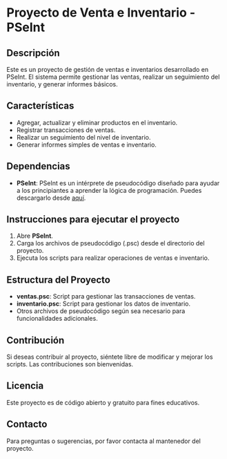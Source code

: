 # Proyecto de Venta e Inventario - PSeInt

## Descripción
Este es un proyecto de gestión de ventas e inventarios desarrollado en PSeInt. El sistema permite gestionar las ventas, realizar un seguimiento del inventario, y generar informes básicos.

## Características
- Agregar, actualizar y eliminar productos en el inventario.
- Registrar transacciones de ventas.
- Realizar un seguimiento del nivel de inventario.
- Generar informes simples de ventas e inventario.

## Dependencias
- **PSeInt**: PSeInt es un intérprete de pseudocódigo diseñado para ayudar a los principiantes a aprender la lógica de programación. Puedes descargarlo desde [aquí](https://pseint.sourceforge.io/).

## Instrucciones para ejecutar el proyecto
1. Abre **PSeInt**.
2. Carga los archivos de pseudocódigo (.psc) desde el directorio del proyecto.
3. Ejecuta los scripts para realizar operaciones de ventas e inventario.

## Estructura del Proyecto
- **ventas.psc**: Script para gestionar las transacciones de ventas.
- **inventario.psc**: Script para gestionar los datos de inventario.
- Otros archivos de pseudocódigo según sea necesario para funcionalidades adicionales.

## Contribución
Si deseas contribuir al proyecto, siéntete libre de modificar y mejorar los scripts. Las contribuciones son bienvenidas.

## Licencia
Este proyecto es de código abierto y gratuito para fines educativos.

## Contacto
Para preguntas o sugerencias, por favor contacta al mantenedor del proyecto.
